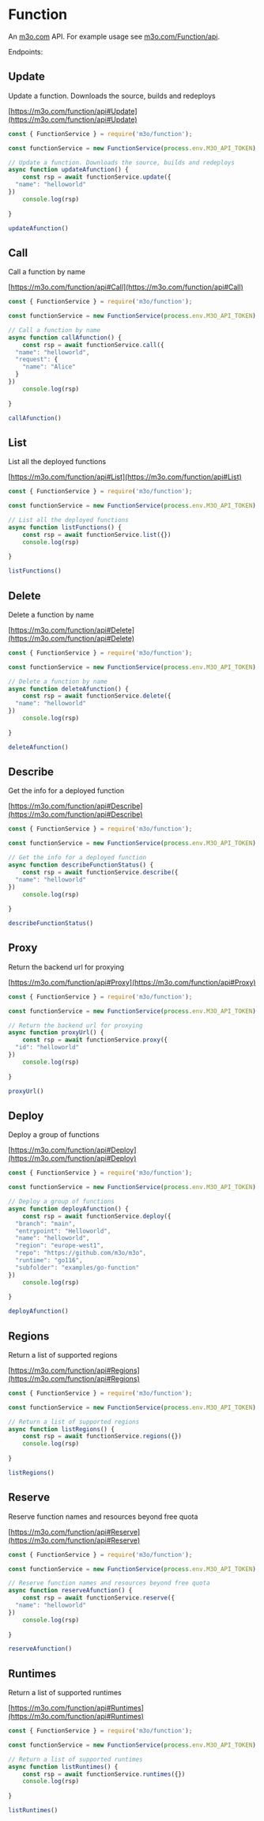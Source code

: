 # Function

An [m3o.com](https://m3o.com) API. For example usage see [m3o.com/Function/api](https://m3o.com/Function/api).

Endpoints:

## Update

Update a function. Downloads the source, builds and redeploys


[https://m3o.com/function/api#Update](https://m3o.com/function/api#Update)

```js
const { FunctionService } = require('m3o/function');

const functionService = new FunctionService(process.env.M3O_API_TOKEN)

// Update a function. Downloads the source, builds and redeploys
async function updateAfunction() {
	const rsp = await functionService.update({
  "name": "helloworld"
})
	console.log(rsp)
	
}

updateAfunction()
```
## Call

Call a function by name


[https://m3o.com/function/api#Call](https://m3o.com/function/api#Call)

```js
const { FunctionService } = require('m3o/function');

const functionService = new FunctionService(process.env.M3O_API_TOKEN)

// Call a function by name
async function callAfunction() {
	const rsp = await functionService.call({
  "name": "helloworld",
  "request": {
    "name": "Alice"
  }
})
	console.log(rsp)
	
}

callAfunction()
```
## List

List all the deployed functions


[https://m3o.com/function/api#List](https://m3o.com/function/api#List)

```js
const { FunctionService } = require('m3o/function');

const functionService = new FunctionService(process.env.M3O_API_TOKEN)

// List all the deployed functions
async function listFunctions() {
	const rsp = await functionService.list({})
	console.log(rsp)
	
}

listFunctions()
```
## Delete

Delete a function by name


[https://m3o.com/function/api#Delete](https://m3o.com/function/api#Delete)

```js
const { FunctionService } = require('m3o/function');

const functionService = new FunctionService(process.env.M3O_API_TOKEN)

// Delete a function by name
async function deleteAfunction() {
	const rsp = await functionService.delete({
  "name": "helloworld"
})
	console.log(rsp)
	
}

deleteAfunction()
```
## Describe

Get the info for a deployed function


[https://m3o.com/function/api#Describe](https://m3o.com/function/api#Describe)

```js
const { FunctionService } = require('m3o/function');

const functionService = new FunctionService(process.env.M3O_API_TOKEN)

// Get the info for a deployed function
async function describeFunctionStatus() {
	const rsp = await functionService.describe({
  "name": "helloworld"
})
	console.log(rsp)
	
}

describeFunctionStatus()
```
## Proxy

Return the backend url for proxying


[https://m3o.com/function/api#Proxy](https://m3o.com/function/api#Proxy)

```js
const { FunctionService } = require('m3o/function');

const functionService = new FunctionService(process.env.M3O_API_TOKEN)

// Return the backend url for proxying
async function proxyUrl() {
	const rsp = await functionService.proxy({
  "id": "helloworld"
})
	console.log(rsp)
	
}

proxyUrl()
```
## Deploy

Deploy a group of functions


[https://m3o.com/function/api#Deploy](https://m3o.com/function/api#Deploy)

```js
const { FunctionService } = require('m3o/function');

const functionService = new FunctionService(process.env.M3O_API_TOKEN)

// Deploy a group of functions
async function deployAfunction() {
	const rsp = await functionService.deploy({
  "branch": "main",
  "entrypoint": "Helloworld",
  "name": "helloworld",
  "region": "europe-west1",
  "repo": "https://github.com/m3o/m3o",
  "runtime": "go116",
  "subfolder": "examples/go-function"
})
	console.log(rsp)
	
}

deployAfunction()
```
## Regions

Return a list of supported regions


[https://m3o.com/function/api#Regions](https://m3o.com/function/api#Regions)

```js
const { FunctionService } = require('m3o/function');

const functionService = new FunctionService(process.env.M3O_API_TOKEN)

// Return a list of supported regions
async function listRegions() {
	const rsp = await functionService.regions({})
	console.log(rsp)
	
}

listRegions()
```
## Reserve

Reserve function names and resources beyond free quota


[https://m3o.com/function/api#Reserve](https://m3o.com/function/api#Reserve)

```js
const { FunctionService } = require('m3o/function');

const functionService = new FunctionService(process.env.M3O_API_TOKEN)

// Reserve function names and resources beyond free quota
async function reserveAfunction() {
	const rsp = await functionService.reserve({
  "name": "helloworld"
})
	console.log(rsp)
	
}

reserveAfunction()
```
## Runtimes

Return a list of supported runtimes


[https://m3o.com/function/api#Runtimes](https://m3o.com/function/api#Runtimes)

```js
const { FunctionService } = require('m3o/function');

const functionService = new FunctionService(process.env.M3O_API_TOKEN)

// Return a list of supported runtimes
async function listRuntimes() {
	const rsp = await functionService.runtimes({})
	console.log(rsp)
	
}

listRuntimes()
```

